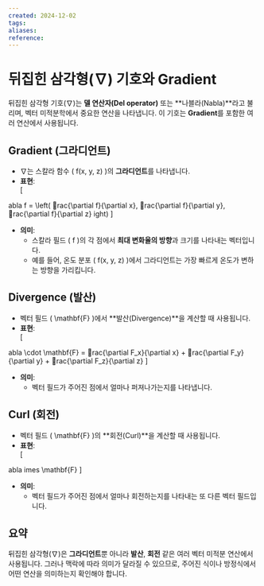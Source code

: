 ```yaml
---
created: 2024-12-02
tags: 
aliases: 
reference:
---
```


# 뒤집힌 삼각형(∇) 기호와 Gradient

뒤집힌 삼각형 기호(∇)는 **델 연산자(Del operator)** 또는 **나블라(Nabla)**라고 불리며, 
벡터 미적분학에서 중요한 연산을 나타냅니다. 이 기호는 **Gradient**를 포함한 여러 연산에서 사용됩니다.

## Gradient (그라디언트)
- ∇는 스칼라 함수 \( f(x, y, z) \)의 **그라디언트**를 나타냅니다.
- **표현**:  
  \[
  
abla f = \left( rac{\partial f}{\partial x}, rac{\partial f}{\partial y}, rac{\partial f}{\partial z} 
ight)
  \]
- **의미**:  
  - 스칼라 필드 \( f \)의 각 점에서 **최대 변화율의 방향**과 크기를 나타내는 벡터입니다.
  - 예를 들어, 온도 분포 \( f(x, y, z) \)에서 그라디언트는 가장 빠르게 온도가 변하는 방향을 가리킵니다.

## Divergence (발산)
- 벡터 필드 \( \mathbf{F} \)에서 **발산(Divergence)**을 계산할 때 사용됩니다.
- **표현**:  
  \[
  
abla \cdot \mathbf{F} = rac{\partial F_x}{\partial x} + rac{\partial F_y}{\partial y} + rac{\partial F_z}{\partial z}
  \]
- **의미**:  
  - 벡터 필드가 주어진 점에서 얼마나 퍼져나가는지를 나타냅니다.

## Curl (회전)
- 벡터 필드 \( \mathbf{F} \)의 **회전(Curl)**을 계산할 때 사용됩니다.
- **표현**:  
  \[
  
abla 	imes \mathbf{F}
  \]
- **의미**:  
  - 벡터 필드가 주어진 점에서 얼마나 회전하는지를 나타내는 또 다른 벡터 필드입니다.

## 요약
뒤집힌 삼각형(∇)은 **그라디언트**뿐 아니라 **발산**, **회전** 같은 여러 벡터 미적분 연산에서 사용됩니다.
그러나 맥락에 따라 의미가 달라질 수 있으므로, 주어진 식이나 방정식에서 어떤 연산을 의미하는지 확인해야 합니다.

